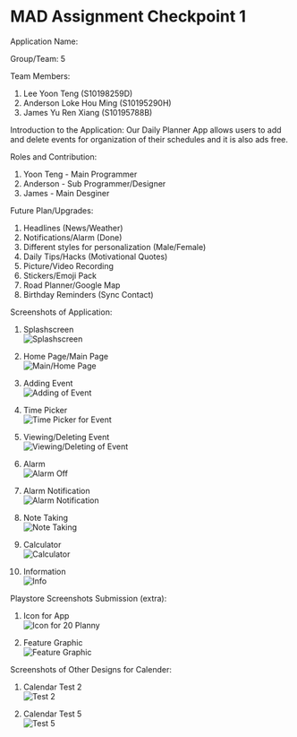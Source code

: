 # MAD Assignment Checkpoint 1

Application Name: 

Group/Team: 5 

Team Members:
1) Lee Yoon Teng (S10198259D)
2) Anderson Loke Hou Ming (S10195290H)
3) James Yu Ren Xiang (S10195788B)

Introduction to the Application:
Our Daily Planner App allows users to add and delete events for organization of their schedules and it is also ads free.

Roles and Contribution:
1) Yoon Teng - Main Programmer
2) Anderson - Sub Programmer/Designer 
3) James - Main Desginer

Future Plan/Upgrades:
1) Headlines (News/Weather) 
2) Notifications/Alarm (Done)
3) Different styles for personalization (Male/Female) 
4) Daily Tips/Hacks (Motivational Quotes) 
5) Picture/Video Recording  
6) Stickers/Emoji Pack 
7) Road Planner/Google Map 
8) Birthday Reminders (Sync Contact)

Screenshots of Application:
1) Splashscreen <br>
![Splashscreen](MAD/splashscreen2.png)

2) Home Page/Main Page <br>
![Main/Home Page](MAD/Main_Home(updated).png)

3) Adding Event <br>
![Adding of Event](MAD/Adding_Event(updated).png)

4) Time Picker <br>
![Time Picker for Event](MAD/.png)

5) Viewing/Deleting Event <br>
![Viewing/Deleting of Event](MAD/Viewing_Deleting(updated).png)

6) Alarm <br>
![Alarm Off](MAD/Alarm_Off.png)

7) Alarm Notification <br>
![Alarm Notification](MAD/Alarm_Notification.png)

9) Note Taking <br>
![Note Taking](MAD/Notes_Taking.png)

9) Calculator <br>
![Calculator](MAD/Calculator_Page.png)

10) Information <br>
![Info](MAD/Info.png)

Playstore Screenshots Submission (extra):

1) Icon for App <br>
![Icon for 20 Planny](MAD/web_hi_res_512.png)

2) Feature Graphic <br>
![Feature Graphic](MAD/20-Planny-feature-graphic.png)

Screenshots of Other Designs for Calender:

1) Calendar Test 2 <br>
![Test 2](MAD/Test2.png)

2) Calendar Test 5 <br>
![Test 5](MAD/Test5.png)
